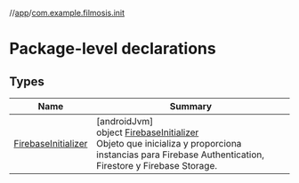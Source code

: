 //[app](../../index.md)/[com.example.filmosis.init](index.md)

# Package-level declarations

## Types

| Name | Summary |
|---|---|
| [FirebaseInitializer](-firebase-initializer/index.md) | [androidJvm]<br>object [FirebaseInitializer](-firebase-initializer/index.md)<br>Objeto que inicializa y proporciona instancias para Firebase Authentication, Firestore y Firebase Storage. |
